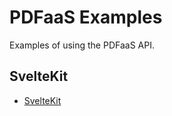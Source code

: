 # PDFaaS Examples

Examples of using the PDFaaS API.

## SvelteKit

- [SvelteKit](https://github.com/vizalo/pdfaas-sveltekit)
